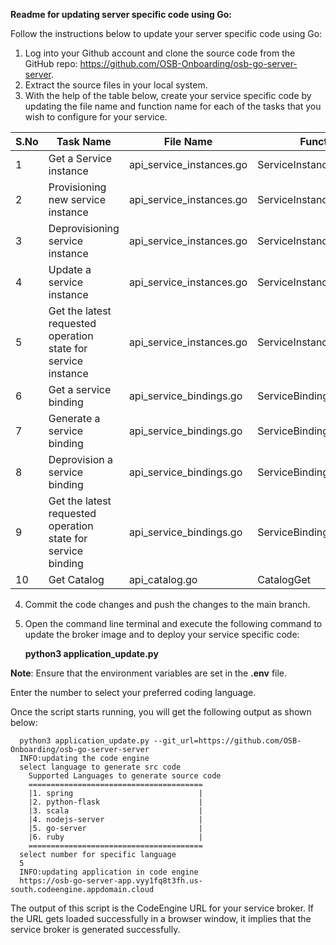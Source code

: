 **Readme for updating server specific code using Go:**

Follow the instructions below to update your server specific code using Go:

1. Log into your Github account and clone the source code from the GitHub repo: https://github.com/OSB-Onboarding/osb-go-server-server.
2. Extract the source files in your local system.
3. With the help of the table below, create your service specific code by updating the file name and function name for each of the tasks that you wish to configure for your service.

| S.No | Task Name                                                     | File Name                | Function Name                   |
| ---- | ------------------------------------------------------------- | ------------------------ | ------------------------------- |
| 1    | Get a Service instance                                        | api_service_instances.go | ServiceInstanceGet              |
| 2    | Provisioning new service instance                             | api_service_instances.go | ServiceInstanceProvision        |
| 3    | Deprovisioning service instance                               | api_service_instances.go | ServiceInstanceDeprovision      |
| 4    | Update a service instance                                     | api_service_instances.go | ServiceInstanceUpdate           |
| 5    | Get the latest requested operation state for service instance | api_service_instances.go | ServiceInstanceLastOperationGet |
| 6    | Get a service binding                                         | api_service_bindings.go  | ServiceBindingGet               |
| 7    | Generate a service binding                                    | api_service_bindings.go  | ServiceBindingBinding           |
| 8    | Deprovision a service binding                                 | api_service_bindings.go  | ServiceBindingUnbinding         |
| 9    | Get the latest requested operation state for service binding  | api_service_bindings.go  | ServiceBindingLastOperationGet  |
| 10   | Get Catalog                                                   | api_catalog.go           | CatalogGet                      |

4. Commit the code changes and push the changes to the main branch.
5. Open the command line terminal and execute the following command to update the broker image and to deploy your service specific code:

   **python3 application_update.py**

**Note**: Ensure that the environment variables are set in the **.env** file.

Enter the number to select your preferred coding language.

Once the script starts running, you will get the following output as shown below:

      python3 application_update.py --git_url=https://github.com/OSB-Onboarding/osb-go-server-server
      INFO:updating the code engine
      select language to generate src code
        Supported Languages to generate source code
        =======================================
        |1. spring                            |
        |2. python-flask                      |
        |3. scala                             |
        |4. nodejs-server                     |
        |5. go-server                         |
        |6. ruby                              |
        =======================================
      select number for specific language
      5
      INFO:updating application in code engine
      https://osb-go-server-app.vyy1fq8t3fh.us-south.codeengine.appdomain.cloud

The output of this script is the CodeEngine URL for your service broker. If the URL gets loaded successfully in a browser window, it implies that the service broker is generated successfully.
